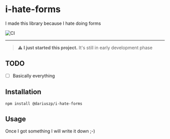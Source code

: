 # i-hate-forms
I made this library because I hate doing forms

![CI](https://github.com/madman-labs/i-hate-forms/actions/workflows/ci.yml/badge.svg?branch=main)

---

> :warning: **I just started this project.** It's still in early development phase

## TODO

- [ ] Basically everything

## Installation

```
npm install @dariuszp/i-hate-forms
```

## Usage

Once I got something I will write it down ;-)
